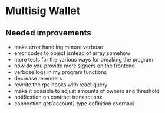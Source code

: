 # Multisig Wallet

## Needed improvements

- make error handling mmore verbose
- error codes to object isntead of array somehow
- more tests for the various ways for breaking the program
- how do you provide more signers on the frontend
- verbose logs in my program functions
- decrease rerenders
- rewrite the rpc hooks with react query
- make it possible to adjust amounts of owners and threshold
- notification on contract transactions
- connection.get{account} type definition overhaul

